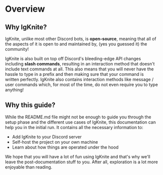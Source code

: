 # Overview

## Why IgKnite?

IgKnite, unlike most other Discord bots, is **open-source**, meaning that all of the aspects of it is open to and maintained by, (yes you guessed it) the community!

IgKnite is also built on top off Discord's bleeding-edge API changes including **slash commands**, resulting in an interaction method that doesn't include text commands at all. This also means that you will never have the hassle to type in a prefix and then making sure that your command is written perfectly. IgKnite also contains interaction methods like message / user commands which, for most of the time, do not even require you to type anything! <br>

## Why this guide?

While the README.md file might not be enough to guide you through the setup phase and the different use cases of IgKnite, this documentation can help you in the initial run. It contains all the necessary information to:

- Add IgKnite to your Discord server
- Self-host the project on your own machine
- Learn about how things are operated under the hood <br>

We hope that you will have a lot of fun using IgKnite and that's why we'll leave the post-documentation stuff to you. After all, exploration is a lot more enjoyable than reading.